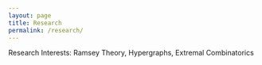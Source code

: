 ```yaml
---
layout: page
title: Research
permalink: /research/
---
```


Research Interests:  Ramsey Theory, Hypergraphs, Extremal Combinatorics
